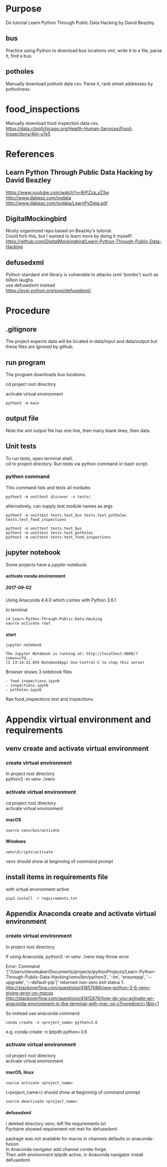 # Purpose
Do tutorial Learn Python Through Public Data Hacking by David Beazley.  

## bus
Practice using Python to download bus locations xml,
write it to a file, parse it, find a bus.

## potholes
Manually download pothole data csv.
Parse it, rank street addresses by potholiness.

# food_inspections
Manually download food inspection data csv.
https://data.cityofchicago.org/Health-Human-Services/Food-Inspections/4ijn-s7e5

# References

## Learn Python Through Public Data Hacking by David Beazley
https://www.youtube.com/watch?v=RrPZza_vZ3w  
http://www.dabeaz.com/pydata
http://www.dabeaz.com/pydata/LearnPyData.pdf

## DigitalMockingbird
Nicely organinzed repo based on Beazley's tutorial.  
Could fork this, but I wanted to learn more by doing it myself!  
https://github.com/DigitalMockingbird/Learn-Python-Through-Public-Data-Hacking

## defusedxml
Python standard xml library is vulnerable to attacks (xml 'bombs') such as billion laughs.  
use defusedxml instead  
https://pypi.python.org/pypi/defusedxml/

# Procedure

## .gitignore
The project expects data will be located in data/input and data/output but these
files are ignored by github.

## run program
The program downloads bus locations.

cd project root directory

activate virtual environment  

    python3 -m main

## output file
Note the xml output file has one line, then many blank lines, then data.

## Unit tests
To run tests, open terminal shell.  
cd to project directory. Run tests via python command or bash script.

### python command
This command lists and tests all modules

    python3 -m unittest discover -s tests/

alternatively, can supply test module names as args

    python3 -m unittest tests.test_bus tests.test_potholes tests.test_food_inspections
    
    python3 -m unittest tests.test_bus
    python3 -m unittest tests.test_potholes
    python3 -m unittest tests.test_food_inspections
    
## jupyter notebook
Some projects have a jupyter notebook.

#### activate conda environment
##### 2017-09-02
Using Anaconda 4.4.0 which comes with Python 3.6.1

In terminal  

    cd Learn-Python-Through-Public-Data-Hacking
    source activate root

#### start
    jupyter notebook

    The Jupyter Notebook is running at: http://localhost:8888/?token=cfd...
    [I 13:14:22.656 NotebookApp] Use Control-C to stop this server

Browser shows 3 notebook files

    - food_inspections.ipynb
    - inspections.ipynb
    - potholes.ipynb

Ran food_inspections test and inspections.

# Appendix virtual environment and requirements

## venv create and activate virtual environment

### create virtual environment
In project root directory  
python3 -m venv ./venv

### activate virtual environment
cd project root directory  
activate virtual environment

#### macOS

    source venv/bin/activate
    
#### Windows

    venv\Scripts\activate

venv should show at beginning of command prompt  

## install items in requirements file
with virtual environment active

    pip3 install -r requirements.txt

## Appendix Anaconda create and activate virtual environment

### create virtual environment
In project root directory  

If using Anaconda, python3 -m venv ./venv may throw error  

Error: Command '['/Users/stevebaker/Documents/projects/pythonProjects/Learn-Python-Through-Public-Data-Hacking/venv/bin/python3', '-Im', 'ensurepip', '--upgrade', '--default-pip']' returned non-zero exit status 1.  
http://stackoverflow.com/questions/41857088/new-python-3-6-venv-giving-error-on-macos  
http://stackoverflow.com/questions/41412876/how-do-you-activate-an-anaconda-environment-in-the-terminal-with-mac-os-x?noredirect=1&lq=1  

So instead use anaconda command  

    conda create -n <project_name> python=3.6
e.g.
    conda create -n lptpdh python=3.6

### activate virtual environment
cd project root directory  
activate virtual environment

#### macOS, linux

    source activate <project_name>
    
(<project_name>) should show at beginning of command prompt  

    source deactivate <project_name>

#### defusedxml
I deleted directory venv, left file requirements.txt  
Pycharm showed requirement not met for defusedxml  

package was not available for macos in channels defaults or anaconda-fusion  
In Anaconda navigator add channel conda-forge.  
Then with environment lptpdh active, in Anaconda navigator install defusedxml  
